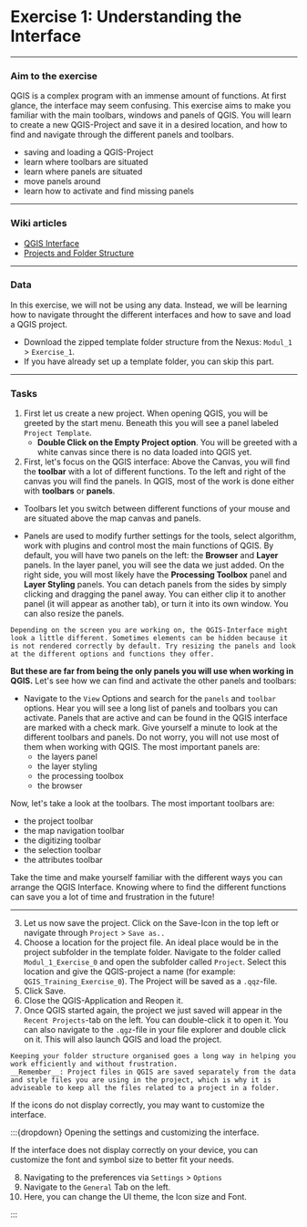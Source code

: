 # Exercise 1: Understanding the Interface
---
### Aim to the exercise

QGIS is a complex program with an immense amount of functions. At first glance, the interface may seem confusing. This exercise aims to make you familiar with the main toolbars, windows and panels of QGIS. You will learn to create a new QGIS-Project and save it in a desired location, and how to find and navigate through the different panels and toolbars.

- saving and loading a QGIS-Project
- learn where toolbars are situated
- learn where panels are situated
- move panels around
- learn how to activate and find missing panels

---

### Wiki articles

- [QGIS Interface](..\..\Wiki\en_qgis_interface_wiki.md)
- [Projects and Folder Structure](https://giscience.github.io/gis-training-resource-center/content/Wiki/en_qgis_interface_wiki.html)

---

### Data

In this exercise, we will not be using any data. Instead, we will be learning how to navigate throught the different interfaces and how to save and load a QGIS project.
- Download the zipped template folder structure from the Nexus: `Modul_1` > `Exercise_1`. 
- If you have already set up a template folder, you can skip this part. 

---

### Tasks

1. First let us create a new project. When opening QGIS, you will be greeted by the start menu. Beneath this you will see a panel labeled `Project Template`. 
    - __Double Click on the Empty Project option__. You will be greeted with a white canvas since there is no data loaded into QGIS yet. 
2. First, let's focus on the QGIS interface: Above the Canvas, you will find the __toolbar__ with a lot of different functions. To the left and right of the canvas you will find the panels. 
In QGIS, most of the work is done either with __toolbars__ or __panels__. 
- Toolbars let you switch between different functions of your mouse and are situated above the map canvas and panels. 

- Panels are used to modify further settings for the tools, select algorithm, work with plugins and control most the main functions of QGIS. By default, you will have two panels on the left: the __Browser__ and __Layer__ panels. In the layer panel, you will see the data we just added. On the right side, you will most likely have the __Processing Toolbox__ panel and __Layer Styling__ panels. You can detach panels from the sides by simply clicking and dragging the panel away. You can either clip it to another panel (it will appear as another tab), or turn it into its own window. 
You can also resize the panels.

```{TIP}
Depending on the screen you are working on, the QGIS-Interface might look a little different. Sometimes elements can be hidden because it is not rendered correctly by default. Try resizing the panels and look at the different options and functions they offer. 
```

__But these are far from being the only panels you will use when working in QGIS.__ Let's see how we can find and activate the other panels and toolbars:

- Navigate to the `View` Options and search for the `panels` and `toolbar` options. Hear you will see a long list of panels and toolbars you can activate. Panels that are active and can be found in the QGIS interface are marked with a check mark. Give yourself a minute to look at the different toolbars and panels. Do not worry, you will not use most of them when working with QGIS. The most important panels are: 
    - the layers panel
    - the layer styling
    - the processing toolbox
    - the browser

Now, let's take a look at the toolbars. The most important toolbars are:  
 - the project toolbar
 - the map navigation toolbar
 - the digitizing toolbar
 - the selection toolbar
 - the attributes toolbar

Take the time and make yourself familiar with the different ways you can arrange the QGIS Interface. Knowing where to find the different functions can save you a lot of time and frustration in the future!

---

3. Let us now save the project. Click on the Save-Icon in the top left or navigate through `Project` > `Save as..`
4. Choose a location for the project file. An ideal place would be in the project subfolder in the template folder. Navigate to the folder called `Modul_1_Exercise_0` and open the subfolder called `Project`. Select this location and give the QGIS-project a name (for example: `QGIS_Training_Exercise_0`). The Project will be saved as a `.qqz`-file.
5. Click Save.
6. Close the QGIS-Application and Reopen it.
7. Once QGIS started again, the project we just saved will appear in the `Recent Projects`-tab on the left. You can double-click it to open it. You can also navigate to the `.qgz`-file in your file explorer and double click on it. This will also launch QGIS and load the project. 

```{Tip}
Keeping your folder structure organised goes a long way in helping you work efficiently and without frustration.
__Remember__: Project files in QGIS are saved separately from the data and style files you are using in the project, which is why it is adviseable to keep all the files related to a project in a folder.
```

If the icons do not display correctly, you may want to customize the interface. 

:::{dropdown} Opening the settings and customizing the interface. 

If the interface does not display correctly on your device, you can customize the font and symbol size to better fit your needs.

8. Navigating to the preferences via `Settings` > `Options` 
9. Navigate to the `General` Tab on the left. 
10. Here, you can change the UI theme, the Icon size and Font.  

:::

